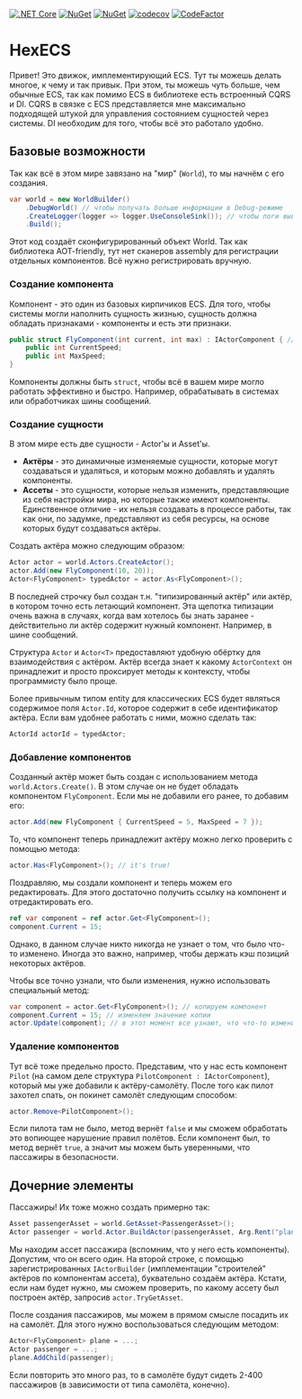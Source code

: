 [![.NET Core](https://github.com/teoadal/Hexecs/actions/workflows/dotnet.yaml/badge.svg?branch=master)](https://github.com/teoadal/Hexecs/actions/workflows/dotnet.yaml)
[![NuGet](https://img.shields.io/nuget/v/Hexecs.svg)](https://www.nuget.org/packages/Hexecs)
[![NuGet](https://img.shields.io/nuget/dt/Hexecs.svg)](https://www.nuget.org/packages/Hexecs)
[![codecov](https://codecov.io/gh/teoadal/Hexecs/branch/master/graph/badge.svg?token=8L4HN9FAIV)](https://codecov.io/gh/teoadal/Hexecs)
[![CodeFactor](https://www.codefactor.io/repository/github/teoadal/Hexecs/badge)](https://www.codefactor.io/repository/github/teoadal/Hexecs)

# HexECS

Привет! Это движок, имплементирующий ECS. Тут ты можешь делать многое, к чему и так привык.
При этом, ты можешь чуть больше, чем обычные ECS, так как помимо ECS в библиотеке есть встроенный CQRS и DI.
CQRS в связке с ECS представляется мне максимально подходящей штукой для управления состоянием сущностей через системы.
DI необходим для того, чтобы всё это работало удобно.

## Базовые возможности

Так как всё в этом мире завязано на "мир" (`World`), то мы начнём с его создания.
```csharp
var world = new WorldBuilder()
    .DebugWorld() // чтобы получать больше информации в Debug-режиме 
    .CreateLogger(logger => logger.UseConsoleSink()); // чтобы логи выводились в консоль
    .Build();    
```
Этот код создаёт сконфигурированный объект World. Так как библиотека AOT-friendly, тут нет сканеров assembly для регистрации отдельных компонентов. Всё нужно регистрировать вручную.

### Создание компонента

Компонент - это один из базовых кирпичиков ECS.
Для того, чтобы системы могли наполнить сущность жизнью, сущность должна обладать признаками - компоненты и есть эти признаки.

```csharp
public struct FlyComponent(int current, int max) : IActorComponent { // необходимо указать маркерный интерфейс
    public int CurrentSpeed;
    public int MaxSpeed;
}
```
Компоненты должны быть `struct`, чтобы всё в вашем мире могло работать эффективно и быстро.
Например, обрабатывать в системах или обработчиках шины сообщений.

### Создание сущности

В этом мире есть две сущности - Actor'ы и Asset'ы.
- **Актёры** - это динамичные изменяемые сущности, которые могут создаваться и удаляться, и которым можно добавлять и удалять компоненты.
- **Ассеты** - это сущности, которые нельзя изменить, представляющие из себя настройки мира, но которые также имеют компоненты.
Единственное отличие - их нельзя создавать в процессе работы, так как они, по задумке, представляют из себя ресурсы, на основе которых будут создаваться актёры.

Создать актёра можно следующим образом:
```csharp
Actor actor = world.Actors.CreateActor();
actor.Add(new FlyComponent(10, 20));
Actor<FlyComponent> typedActor = actor.As<FlyComponent>();
```

В последней строчку был создан т.н. "типизированный актёр" или актёр, в котором точно есть летающий компонент.
Эта щепотка типизации очень важна в случаях, когда вам хотелось бы знать заранее - действительно ли актёр содержит нужный компонент. Например, в шине сообщений.

Структура `Actor` и `Actor<T>` предоставляют удобную обёртку для взаимодействия с актёром. Актёр всегда знает к какому `ActorContext` он принадлежит и просто проксирует методы к контексту, чтобы программисту было проще.

Более привычным типом entity для классических ECS будет являться содержимое поля `Actor.Id`, которое содержит в себе идентификатор актёра. 
Если вам удобнее работать с ними, можно сделать так:

```csharp
ActorId actorId = typedActor;
```

### Добавление компонентов

Созданный актёр может быть создан с использованием метода `world.Actors.Create()`.
В этом случае он не будет обладать компонентом `FlyComponent`. Если мы не добавили его ранее, то добавим его:
```csharp
actor.Add(new FlyComponent { CurrentSpeed = 5, MaxSpeed = 7 });
```
То, что компонент теперь принадлежит актёру можно легко проверить с помощью метода:
```csharp
actor.Has<FlyComponent>(); // it's true!
```

Поздравляю, мы создали компонент и теперь можем его редактировать.
Для этого достаточно получить ссылку на компонент и отредактировать его.
```csharp
ref var component = ref actor.Get<FlyComponent>();
component.Current = 15;
```

Однако, в данном случае никто никогда не узнает о том, что было что-то изменено. 
Иногда это важно, например, чтобы держать кэш позиций некоторых актёров.

Чтобы все точно узнали, что были изменения, нужно использовать специальный метод:

```csharp
var component = actor.Get<FlyComponent>(); // копируем компонент
component.Current = 15; // изменяем значение копии
actor.Update(component); // в этот момент все узнают, что что-то изменилось
```

### Удаление компонентов

Тут всё тоже предельно просто. Представим, что у нас есть компонент `Pilot` (на самом деле структура `PilotComponent : IActorComponent`), который мы уже добавили к актёру-самолёту.
После того как пилот захотел спать, он покинет самолёт следующим способом:
```csharp
actor.Remove<PilotComponent>();
```
Если пилота там не было, метод вернёт `false` и мы сможем обработать это вопиющее нарушение правил полётов.
Если компонент был, то метод вернёт `true`, а значит мы можем быть уверенными, что пассажиры в безопасности.

## Дочерние элементы

Пассажиры! Их тоже можно создать примерно так:

```csharp
Asset passengerAsset = world.GetAsset<PassengerAsset>(); 
Actor passenger = world.Actor.BuildActor(passengerAsset, Arg.Rent("plane", planeActor))
```

Мы находим ассет пассажира (вспомним, что у него есть компоненты). 
Допустим, что он всего один. 
На второй строке, с помощью зарегистрированных `IActorBuilder` (имплементации "строителей" актёров по компонентам ассета), буквательно создаём актёра.
Кстати, если нам будет нужно, мы сможем проверить, по какому ассету был построен актёр, запросив `actor.TryGetAsset`.

После создания пассажиров, мы можем в прямом смысле посадить их на самолёт.
Для этого нужно воспользоваться следующим методом:

```csharp
Actor<FlyComponent> plane = ...; 
Actor passenger = ...;
plane.AddChild(passenger);
```

Если повторить это много раз, то в самолёте будут сидеть 2-400 пассажиров (в зависимости от типа самолёта, конечно).
